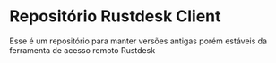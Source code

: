 # Repositório Rustdesk Client

Esse é um repositório para manter versões antigas porém estáveis da ferramenta de acesso remoto Rustdesk
